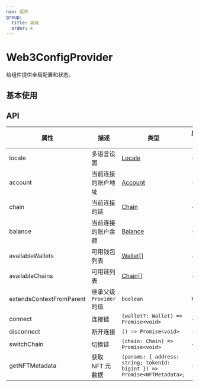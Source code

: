 ```yaml
---
nav: 组件
group:
  title: 高级
  order: 4
---
```


# Web3ConfigProvider

给组件提供全局配置和状态。

## 基本使用

<code src="./demos/basic.tsx"></code>

## API

| 属性 | 描述 | 类型 | 默认值 | 版本 |
| --- | --- | --- | --- | --- |
| locale | 多语言设置 | [Locale](https://github.com/ant-design/ant-design-web3/blob/b3b5e19be68fd67c24f20341365fad188ed499d5/packages/common/src/types.ts#L212) | - |  |
| account | 当前连接的账户地址 | [Account](/components/types#account) | - |  |
| chain | 当前连接的链 | [Chain](/components/types#chain) | - |  |
| balance | 当前连接的账户余额 | [Balance](/components/connect-button#balance-1) | - |  |
| availableWallets | 可用钱包列表 | [Wallet](/components/types#wallet)\[] | - |  |
| availableChains | 可用链列表 | [Chain](/components/types#chain)\[] | - |  |
| extendsContextFromParent | 继承父级 `Provider` 的值 | `boolean` | `true` |  |
| connect | 连接链 | `(wallet?: Wallet) => Promise<void>` | - |  |
| disconnect | 断开连接 | `() => Promise<void>` | - |  |
| switchChain | 切换链 | `(chain: Chain) => Promise<void>` | - |  |
| getNFTMetadata | 获取 NFT 元数据 | `(params: { address: string; tokenId: bigint }) => Promise<NFTMetadata>;` | - |  |
